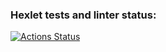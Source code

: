 ### Hexlet tests and linter status:
[![Actions Status](https://github.com/OlegGolubev74/python-project-50/actions/workflows/hexlet-check.yml/badge.svg)](https://github.com/OlegGolubev74/python-project-50/actions)